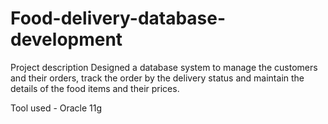 # Food-delivery-database-development

Project description
Designed a database system to manage the customers and their orders, track the order by the delivery status and maintain the details of the food items and their prices.

Tool used - Oracle 11g
